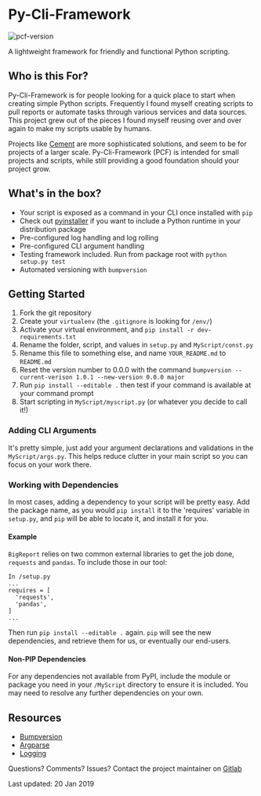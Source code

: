 # Py-Cli-Framework

![pcf-version](https://img.shields.io/badge/PCF-v1.0.1-blue.svg)

A lightweight framework for friendly and functional Python scripting.

## Who is this For?

Py-Cli-Framework is for people looking for a quick place to start when creating simple Python scripts.  Frequently I found myself creating scripts to pull reports or automate tasks through various services and data sources.  This project grew out of the pieces I found myself reusing over and over again to make my scripts usable by humans.

Projects like [Cement](https://builtoncement.com/) are more sophisticated solutions, and seem to be for projects of a larger scale.  Py-Cli-Framework (PCF) is intended for small projects and scripts, while still providing a good foundation should your project grow.

## What's in the box?
- Your script is exposed as a command in your CLI once installed with `pip`
 - Check out [pyinstaller](http://www.pyinstaller.org/) if you want to include a Python runtime in your distribution package
- Pre-configured log handling and log rolling
- Pre-configured CLI argument handling
- Testing framework included.  Run from package root with `python setup.py test`
- Automated versioning with `bumpversion`

## Getting Started

1. Fork the git repository
1. Create your `virtualenv` (the `.gitignore` is looking for `/env/`)
1. Activate your virtual environment, and `pip install -r dev-requirements.txt`
1. Rename the folder, script, and values in `setup.py` and `MyScript/const.py`
1. Rename this file to something else, and name `YOUR_README.md` to `README.md`
1. Reset the version number to 0.0.0 with the command `bumpversion --current-verison 1.0.1 --new-version 0.0.0 major`
1. Run `pip install --editable .` then test if your command is available at your command prompt
1. Start scripting in `MyScript/myscript.py` (or whatever you decide to call it!)

### Adding CLI Arguments
It's pretty simple, just add  your argument declarations and validations in the `MyScript/args.py`.  This helps reduce clutter in your main script so you can focus on your work there.

### Working with Dependencies
In most cases, adding a dependency to your script will be pretty easy.  Add the package name, as you would `pip install` it to the 'requires' variable in `setup.py`, and `pip` will be able to locate it, and install it for you.

#### Example
`BigReport` relies on two common external libraries to get the job done, `requests` and `pandas`.  To include those in our tool:

```
In /setup.py
...
requires = [
  'requests',
  'pandas',
]
...
```
Then run `pip install --editable .` again.  `pip` will see the new dependencies, and retrieve them for us, or eventually our end-users.

#### Non-PIP Dependencies
For any dependencies not available from PyPI, include the module or package you need in your `/MyScript` directory to ensure it is included.  You may need to resolve any further dependencies on your own.

## Resources
- [Bumpversion](https://github.com/peritus/bumpversion)
- [Argparse](https://docs.python.org/3/library/argparse.html)
- [Logging](https://docs.python.org/3/library/logging.html)

Questions?  Comments?  Issues?  Contact the project maintainer on [Gitlab](https://gitlab.com/eissturm/py-cli-framework)

Last updated: 20 Jan 2019
